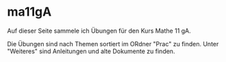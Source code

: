 # ma11gA

Auf dieser Seite sammele ich Übungen für den Kurs Mathe 11 gA.

Die Übungen sind nach Themen sortiert im ORdner "Prac" zu finden. Unter "Weiteres" sind Anleitungen und alte Dokumente zu finden.

